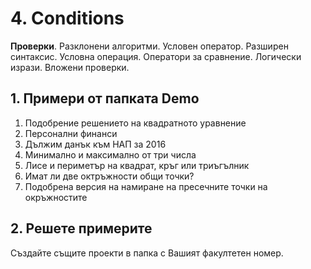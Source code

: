 # 4. Conditions
**Проверки**. Разклонени алгоритми. Условен оператор. Разширен синтаксис. Условна операция. Оператори за сравнение. Логически изрази. Вложени проверки.

## 1. Примери от папката Demo
1. Подобрение решението на квадратното уравнение
2. Персонални финанси
3. Дължим данък към НАП за 2016
4. Минимално и максимално от три числа
5. Лисе и периметър на квадрат, кръг или триъгълник
6. Имат ли две октръжности общи точки?
7. Подобрена версия на намиране на пресечните точки на окръжностите

## 2. Решете примерите
Създайте същите проекти в папка с Вашият факултетен номер.